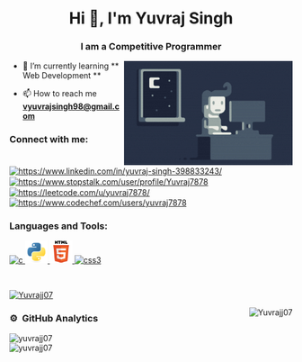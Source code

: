  <!-- (https://previews.123rf.com/images/karpenkoilia/karpenkoilia1806/karpenkoilia180600011/102988806-vector-line-web-concept-for-programming-linear-web-banner-for-coding-.jpg?fj=1) -->
<h1 align="center">Hi 👋, I'm Yuvraj Singh</h1>
<h3 align="center">I am a Competitive Programmer</h3>



 <img alt="Night Coding" src="https://raw.githubusercontent.com/AVS1508/AVS1508/master/assets/Night-Coding.gif" align="right"/>
 

- 🌱 I’m currently learning ** Web Development **

- 📫 How to reach me **vyuvrajsingh98@gmail.com**

<h3 align="left">Connect with me:</h3>
<p align="left">
<a href="https://www.linkedin.com/in/yuvraj-singh-398833243" target="blank"><img align="center" src="https://raw.githubusercontent.com/rahuldkjain/github-profile-readme-generator/master/src/images/icons/Social/linked-in-alt.svg" alt="https://www.linkedin.com/in/yuvraj-singh-398833243/" height="30" width="40" /></a>
<a href="https://www.stopstalk.com/user/profile/Yuvraj7878" target="blank"><img align="center" src="https://www.stopstalk.com/static/images/stopstalk-logo.png" alt="https://www.stopstalk.com/user/profile/Yuvraj7878" height="30" width="30" /></a>
<a href="https://leetcode.com/u/yuvraj7878/" target="blank"><img align="center" src="https://www.google.com/imgres?q=leetcode%20images&imgurl=https%3A%2F%2Fshopallpremium.com%2Fwp-content%2Fuploads%2F2022%2F02%2FLeetCode_logo_rvs.png&imgrefurl=https%3A%2F%2Fshopallpremium.com%2Fproduct%2Fleetcode-premium%2F&docid=xMAOu-514KPFrM&tbnid=EazueNgFWfh_KM&vet=12ahUKEwjpvfOs_5eKAxXfe2wGHU7pCfMQM3oECFQQAA..i&w=512&h=512&hcb=2&ved=2ahUKEwjpvfOs_5eKAxXfe2wGHU7pCfMQM3oECFQQAA" alt="https://leetcode.com/u/yuvraj7878/" height="30" width="40" /></a>
<a href="https://www.codechef.com/users/yuvraj7878" target="blank"><img align="center" src="https://cdn.codechef.com/images/cc-logo.svg" alt="https://www.codechef.com/users/yuvraj7878" height="30" width="40" /></a>

<h3 align="left">Languages and Tools:</h3>
<p align="left">
  <a href="https://www.w3schools.com/cpp/" target="_blank" rel="noreferrer"> <img src="https://backendapi.iihtsrt.com/wp-content/uploads/2022/04/CPP.jpg" alt="c" width="40" height="40"/>
  <a href="https://www.python.org" target="_blank" rel="noreferrer"> <img src="https://raw.githubusercontent.com/devicons/devicon/master/icons/python/python-original.svg" alt="python" width="40" height="40"/> </a>
  <a href="https://www.w3.org/html/" target="_blank" rel="noreferrer"> <img src="https://raw.githubusercontent.com/devicons/devicon/master/icons/html5/html5-original-wordmark.svg" alt="html5" width="40" height="40"/> </a>
  <a href="https://www.w3schools.com/mysql/default.asp" target="_blank" rel="noreferrer"> <img src="https://pbs.twimg.com/profile_images/1255113654049128448/J5Yt92WW_400x400.png" alt="css3" width="40" height="40"/> </a> 
  </p>
<br>
<p align="left"> <a href="https://github.com/ryo-ma/github-profile-trophy"><img src="https://github-profile-trophy.vercel.app/?username=Yuvrajj07" alt="Yuvrajj07" /></a> </p>
<p><img align="right" src="https://github-readme-stats.vercel.app/api/top-langs?username=Yuvrajj07&show_icons=true&locale=en&layout=compact" alt="Yuvrajj07" /></p>
   
### ⚙️ &nbsp;GitHub Analytics

<p>
  <img align="left" src="https://github-readme-streak-stats.herokuapp.com/?user=yuvrajj07&" alt="yuvrajj07" width = "390"/>
   <img align="left" src="https://github-readme-stats.vercel.app/api?username=yuvrajj07&show_icons=true&locale=en" alt="yuvrajj07" width = "390" />

</p>
  


